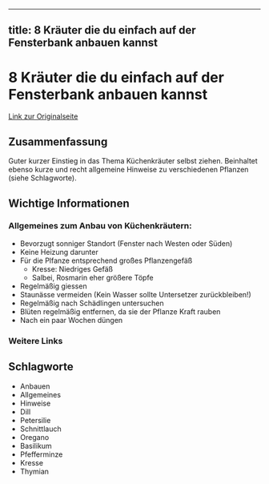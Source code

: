 --------------------
title: 8 Kräuter die du einfach auf der Fensterbank anbauen kannst
--------------------

# 8 Kräuter die du einfach auf der Fensterbank anbauen kannst

[Link zur Originalseite](https://www.smarticular.net/kuechenkraeuter-in-der-wohnung-ziehen/)

## Zusammenfassung

Guter kurzer Einstieg in das Thema Küchenkräuter selbst ziehen. 
Beinhaltet ebenso kurze und recht allgemeine Hinweise zu verschiedenen Pflanzen (siehe Schlagworte).

## Wichtige Informationen

### Allgemeines zum Anbau von Küchenkräutern:
* Bevorzugt sonniger Standort (Fenster nach Westen oder Süden)
* Keine Heizung darunter
* Für die Plfanze entsprechend großes Pflanzengefäß
    * Kresse: Niedriges Gefäß
    * Salbei, Rosmarin eher größere Töpfe
* Regelmäßig giessen
* Staunässe vermeiden (Kein Wasser sollte Untersetzer zurückbleiben!)
* Regelmäßig nach Schädlingen untersuchen
* Blüten regelmäßig entfernen, da sie der Pflanze Kraft rauben
* Nach ein paar Wochen düngen

### Weitere Links

## Schlagworte

* Anbauen
* Allgemeines
* Hinweise
* Dill
* Petersilie
* Schnittlauch
* Oregano
* Basilikum
* Pfefferminze
* Kresse
* Thymian

